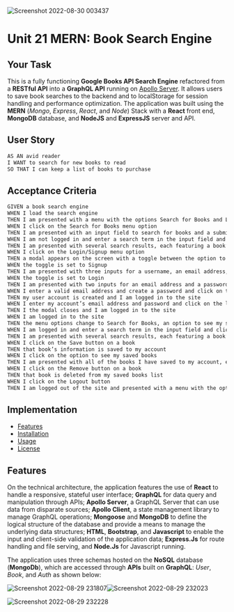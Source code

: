 ![Screenshot 2022-08-30 003437](https://user-images.githubusercontent.com/105749663/187350086-e07fe407-a4b0-43d7-ba00-6b98f74d969c.png)



# Unit 21 MERN: Book Search Engine

## Your Task

This is a fully functioning **Google Books API Search Engine** refactored from a **RESTful API** into a **GraphQL API** running on [Apollo Server](https://www.apollographql.com/). It allows users to save book searches to the backend and to localStorage for session handling and performance optimization. The application was built using the **MERN** (_Mongo_, _Express_, _React_, and _Node_) Stack with a **React** front end, **MongoDB** database, and **NodeJS** and **ExpressJS** server and API.

## User Story

```md
AS AN avid reader
I WANT to search for new books to read
SO THAT I can keep a list of books to purchase
```

## Acceptance Criteria

```md
GIVEN a book search engine
WHEN I load the search engine
THEN I am presented with a menu with the options Search for Books and Login/Signup and an input field to search for books and a submit button
WHEN I click on the Search for Books menu option
THEN I am presented with an input field to search for books and a submit button
WHEN I am not logged in and enter a search term in the input field and click the submit button
THEN I am presented with several search results, each featuring a book’s title, author, description, image, and a link to that book on the Google Books site
WHEN I click on the Login/Signup menu option
THEN a modal appears on the screen with a toggle between the option to log in or sign up
WHEN the toggle is set to Signup
THEN I am presented with three inputs for a username, an email address, and a password, and a signup button
WHEN the toggle is set to Login
THEN I am presented with two inputs for an email address and a password and login button
WHEN I enter a valid email address and create a password and click on the signup button
THEN my user account is created and I am logged in to the site
WHEN I enter my account’s email address and password and click on the login button
THEN I the modal closes and I am logged in to the site
WHEN I am logged in to the site
THEN the menu options change to Search for Books, an option to see my saved books, and Logout
WHEN I am logged in and enter a search term in the input field and click the submit button
THEN I am presented with several search results, each featuring a book’s title, author, description, image, and a link to that book on the Google Books site and a button to save a book to my account
WHEN I click on the Save button on a book
THEN that book’s information is saved to my account
WHEN I click on the option to see my saved books
THEN I am presented with all of the books I have saved to my account, each featuring the book’s title, author, description, image, and a link to that book on the Google Books site and a button to remove a book from my account
WHEN I click on the Remove button on a book
THEN that book is deleted from my saved books list
WHEN I click on the Logout button
THEN I am logged out of the site and presented with a menu with the options Search for Books and Login/Signup and an input field to search for books and a submit button
```

## Implementation

- [Features](#features)
- [Installation](#installation)
- [Usage](#usage)
- [License](#license)

## Features

On the technical architecture, the application features the use of **React** to handle a responsive, stateful user interface; **GraphQL** for data query and manipulation through APIs; **Apollo Server**, a GraphQL Server that can use data from disparate sources; **Apollo Client**, a state management library to manage GraphQL operations; **Mongoose** and **MongoDB** to define the logical structure of the database and provide a means to manage the underlying data structures; **HTML**, **Bootstrap**, and **Javascript** to enable the input and client-side validation of the application data; **Express.Js** for route handling and file serving, and **Node.Js** for Javascript running.

The application uses three schemas hosted on the **NoSQL** database (**MongoDb**), which are accessed through **APIs** built on **GraphQL**: _User_, _Book_, and _Auth_ as shown below:

![Screenshot 2022-08-29 231807](https://user-images.githubusercontent.com/105749663/187343900-efa8cea6-8bb2-42dd-b683-b7807106d4df.png)![Screenshot 2022-08-29 232023](https://user-images.githubusercontent.com/105749663/187343906-b060b2dd-858d-46aa-9071-694d01d99240.png)

![Screenshot 2022-08-29 232228](https://user-images.githubusercontent.com/105749663/187343910-6750a719-ed28-46f1-8673-5a855a228077.png)

